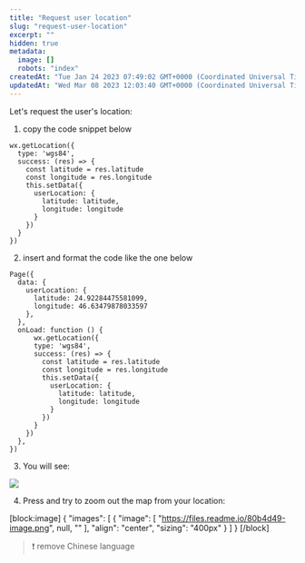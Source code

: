 ```yaml
---
title: "Request user location"
slug: "request-user-location"
excerpt: ""
hidden: true
metadata: 
  image: []
  robots: "index"
createdAt: "Tue Jan 24 2023 07:49:02 GMT+0000 (Coordinated Universal Time)"
updatedAt: "Wed Mar 08 2023 12:03:40 GMT+0000 (Coordinated Universal Time)"
---
```

Let's request the user's location:

1. copy the code snippet below

```Text map.js
wx.getLocation({
  type: 'wgs84',
  success: (res) => {
    const latitude = res.latitude
    const longitude = res.longitude
    this.setData({
      userLocation: {
        latitude: latitude,
        longitude: longitude
      }
    })
  }
})
```

2. insert and format the code like the one below

```Text map.js
Page({
  data: {
    userLocation: {
      latitude: 24.92284475581099,
      longitude: 46.63479878033597
    },
  },
  onLoad: function () {
      wx.getLocation({
      type: 'wgs84',
      success: (res) => {
        const latitude = res.latitude
        const longitude = res.longitude
        this.setData({
          userLocation: {
            latitude: latitude,
            longitude: longitude
          }
        })
      }
    })
  },
})
```

3. You will see:

![](https://files.readme.io/34f577b-image.png)

4. Press <Allow> and try to zoom out the map from your location:

[block:image]
{
  "images": [
    {
      "image": [
        "https://files.readme.io/80b4d49-image.png",
        null,
        ""
      ],
      "align": "center",
      "sizing": "400px"
    }
  ]
}
[/block]


> ❗️ remove Chinese language
